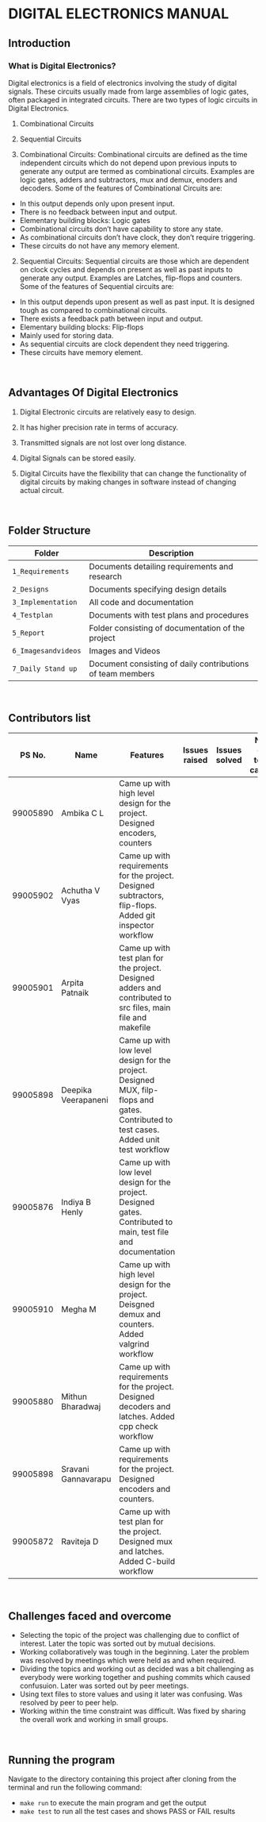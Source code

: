 # DIGITAL ELECTRONICS MANUAL
## Introduction
### What is Digital Electronics?


Digital electronics is a field of electronics involving the study of digital signals. These circuits usually  made from large assemblies of logic gates, often packaged in integrated circuits. There are two types of logic circuits in Digital Electronics.
1. Combinational Circuits
2. Sequential Circuits

1. Combinational Circuits:
Combinational circuits are defined as the time independent circuits which do not depend upon previous inputs to generate any output are termed as combinational circuits. Examples are logic gates, adders and subtractors, mux and demux, enoders and decoders. Some of the features of Combinational Circuits are:
* In this output depends only upon present input.
* There is no feedback between input and output.
* Elementary building blocks: Logic gates
* Combinational circuits don’t have capability to store any state.
* As combinational circuits don’t have clock, they don’t require triggering.
* These circuits do not have any memory element.

 2. Sequential Circuits:
Sequential circuits are those which are dependent on clock cycles and depends on present as well as past inputs to generate any output.
Examples are Latches, flip-flops and counters. Some of the features of Sequential circuits are:
* In this output depends upon present as well as past input.
It is designed tough as compared to combinational circuits.
* There exists a feedback path between input and output.
* Elementary building blocks: Flip-flops
* Mainly used for storing data.
* As sequential circuits are clock dependent they need triggering.
* These circuits have memory element.

<br/>

## Advantages Of Digital Electronics

1. Digital Electronic circuits are relatively easy to design.

2. It has higher precision rate in terms of accuracy.

3. Transmitted signals are not lost over long distance.

4. Digital Signals can be stored easily.

5. Digital Circuits have the flexibility that can change the functionality of digital circuits by making changes in software instead of changing actual circuit.
      
<br/>

## Folder Structure
Folder             | Description
-------------------| -----------------------------------------
`1_Requirements`   | Documents detailing requirements and research
`2_Designs`         | Documents specifying design details
`3_Implementation` | All code and documentation
`4_Testplan`      | Documents with test plans and procedures
`5_Report`        | Folder consisting of documentation of the project 
`6_Imagesandvideos`   | Images and Videos 
`7_Daily Stand up`   | Document consisting of daily contributions of team members 

<br/>

## Contributors list
| PS No. | Name | Features | Issues raised | Issues solved | No. of test cases | Test cases passed |
| --- | --- | --- | --- | --- | --- | --- |
| 99005890 | Ambika C L | Came up with high level design for the project. Designed encoders, counters |
| 99005902 | Achutha V Vyas | Came up with requirements for the project. Designed subtractors, flip-flops. Added git inspector workflow|
| 99005901 | Arpita Patnaik | Came up with test plan for the project. Designed adders and contributed to src files, main file and makefile|
| 99005898 | Deepika Veerapaneni | Came up with low level design for the project. Designed MUX, filp-flops and gates. Contributed to test cases. Added unit test workflow|
| 99005876 | Indiya B Henly | Came up with low level design for the project. Designed gates. Contributed to main, test file and documentation |
| 99005910 | Megha M | Came up with high level design for the project. Deisgned demux and counters. Added valgrind workflow |
| 99005880 | Mithun Bharadwaj | Came up with requirements for the project. Designed decoders and latches. Added cpp check workflow |
| 99005898 | Sravani Gannavarapu | Came up with requirements for the project. Designed encoders and counters. |
| 99005872 | Raviteja D | Came up with test plan for the project. Designed mux and latches. Added C-build workflow |
<br/>

## Challenges faced and overcome
* Selecting the topic of the project was challenging due to conflict of interest. Later the topic was sorted out by mutual decisions.
* Working collaboratively was tough in the beginning. Later the problem was resolved by meetings which were held as and when required. 
* Dividing the topics and working out as decided was a bit challenging as everybody were working together and pushing commits which caused confusuion. Later was sorted out by peer meetings.
* Using text files to store values and using it later was confusing. Was resolved by peer to peer help.
* Working within the time constraint was difficult. Was fixed by sharing the overall work and working in small groups.

<br/>

## Running the program
Navigate to the directory containing this project after cloning from the terminal and run the following command:
* `make run` to execute the main program and get the output
* `make test` to run all the test cases and shows PASS or FAIL results

















